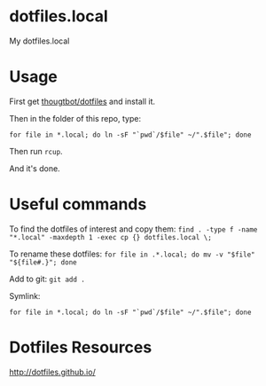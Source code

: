 # dotfiles.local
My dotfiles.local


# Usage
First get [thougtbot/dotfiles](https://github.com/thoughtbot/dotfiles) and
install it.

Then in the folder of this repo, type:
```
for file in *.local; do ln -sF "`pwd`/$file" ~/".$file"; done
```

Then run `rcup`.

And it's done.


# Useful commands
To find the dotfiles of interest and copy them:
`find . -type f -name "*.local" -maxdepth 1 -exec cp {} dotfiles.local \;`

To rename these dotfiles:
`for file in .*.local; do mv -v "$file" "${file#.}"; done`

Add to git:
`git add .`

Symlink:
```
for file in *.local; do ln -sF "`pwd`/$file" ~/".$file"; done
```


# Dotfiles Resources
<http://dotfiles.github.io/>
